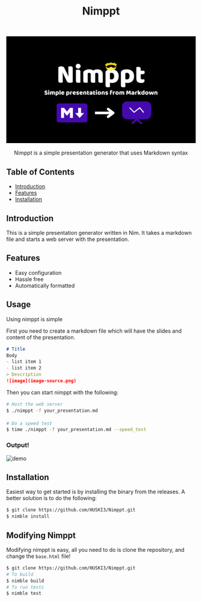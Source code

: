 <h1 align="center"> Nimppt </h1> <br>
<p align="center">
  <a href="https://github.com/HUSKI3/Nimppt">
    <img alt="Nimppt" title="Nimppt" src="https://raw.githubusercontent.com/HUSKI3/Nimppt/main/resources/Nimppt.png">
  </a>
</p>

<p align="center">
  Nimppt is a simple presentation generator that uses Markdown syntax
</p>

## Table of Contents

- [Introduction](#introduction)
- [Features](#features)
- [Installation](#installation)

## Introduction
This is a simple presentation generator written in Nim. It takes a markdown file and starts a web server with the presentation.

## Features

- Easy configuration
- Hassle free
- Automatically formatted

## Usage
Using nimppt is simple

First you need to create a markdown file which will have the slides and content of the presentation.
```md
# Title
Body
- list item 1
- list item 2
> Description
![image](image-source.png)
```

Then you can start nimppt with the following:
```bash
# Host the web server
$ ./nimppt -f your_presentation.md

# Do a speed test
$ time ./nimppt -f your_presentation.md --speed_test
```

### Output!
![demo](https://cdn.lewd.host/LnMxupgT.gif)

## Installation
Easiest way to get started is by installing the binary from the releases.
A better solution is to do the following:
```bash
$ git clone https://github.com/HUSKI3/Nimppt.git
$ nimble install
```

## Modifying Nimppt
Modifying nimppt is easy, all you need to do is clone the repository, and change the `base.html` file!

```bash
$ git clone https://github.com/HUSKI3/Nimppt.git
# To build
$ nimble build
# To run tests
$ nimble test
```